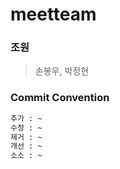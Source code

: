 # meetteam

### 조원

> 손봉우, 박정현

### Commit Convention
```bash
추가 : ~
수정 : ~
제거 : ~
개선 : ~
소소 : ~
```
